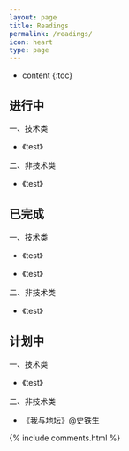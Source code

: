 ```yaml
---
layout: page
title: Readings
permalink: /readings/
icon: heart
type: page
---
```


* content
{:toc}
## 进行中

一、技术类

* 《test》

二、非技术类

- 《test》

## 已完成

一、技术类

- 《test》

- 《test》

二、非技术类

- 《test》

## 计划中

一、技术类

- 《test》

二、非技术类

- 《我与地坛》@史铁生



{% include comments.html %}
